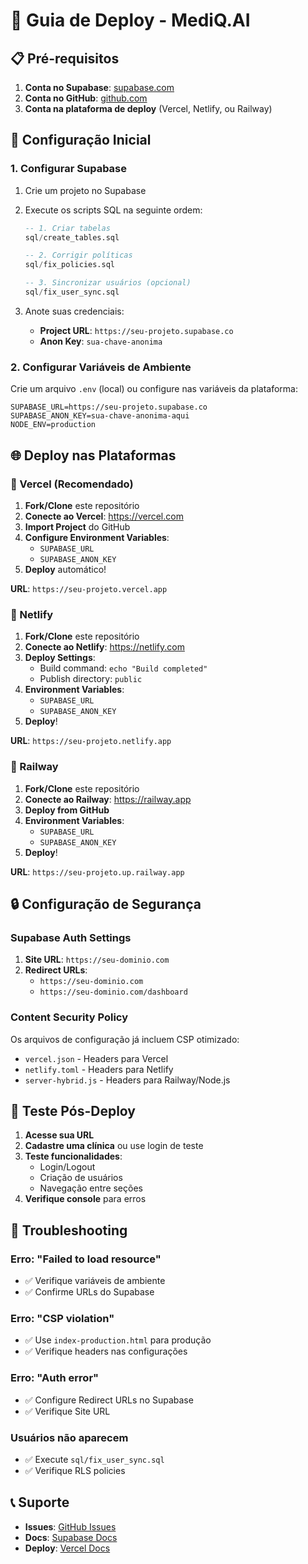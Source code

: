 # 🚀 Guia de Deploy - MediQ.AI

## 📋 Pré-requisitos

1. **Conta no Supabase**: [supabase.com](https://supabase.com)
2. **Conta no GitHub**: [github.com](https://github.com)
3. **Conta na plataforma de deploy** (Vercel, Netlify, ou Railway)

## 🔧 Configuração Inicial

### 1. Configurar Supabase

1. Crie um projeto no Supabase
2. Execute os scripts SQL na seguinte ordem:
   ```sql
   -- 1. Criar tabelas
   sql/create_tables.sql
   
   -- 2. Corrigir políticas
   sql/fix_policies.sql
   
   -- 3. Sincronizar usuários (opcional)
   sql/fix_user_sync.sql
   ```

3. Anote suas credenciais:
   - **Project URL**: `https://seu-projeto.supabase.co`
   - **Anon Key**: `sua-chave-anonima`

### 2. Configurar Variáveis de Ambiente

Crie um arquivo `.env` (local) ou configure nas variáveis da plataforma:

```env
SUPABASE_URL=https://seu-projeto.supabase.co
SUPABASE_ANON_KEY=sua-chave-anonima-aqui
NODE_ENV=production
```

## 🌐 Deploy nas Plataformas

### 🥇 Vercel (Recomendado)

1. **Fork/Clone** este repositório
2. **Conecte ao Vercel**: https://vercel.com
3. **Import Project** do GitHub
4. **Configure Environment Variables**:
   - `SUPABASE_URL`
   - `SUPABASE_ANON_KEY`
5. **Deploy** automático!

**URL**: `https://seu-projeto.vercel.app`

### 🥈 Netlify

1. **Fork/Clone** este repositório
2. **Conecte ao Netlify**: https://netlify.com
3. **Deploy Settings**:
   - Build command: `echo "Build completed"`
   - Publish directory: `public`
4. **Environment Variables**:
   - `SUPABASE_URL`
   - `SUPABASE_ANON_KEY`
5. **Deploy**!

**URL**: `https://seu-projeto.netlify.app`

### 🥉 Railway

1. **Fork/Clone** este repositório
2. **Conecte ao Railway**: https://railway.app
3. **Deploy from GitHub**
4. **Environment Variables**:
   - `SUPABASE_URL`
   - `SUPABASE_ANON_KEY`
5. **Deploy**!

**URL**: `https://seu-projeto.up.railway.app`

## 🔒 Configuração de Segurança

### Supabase Auth Settings

1. **Site URL**: `https://seu-dominio.com`
2. **Redirect URLs**: 
   - `https://seu-dominio.com`
   - `https://seu-dominio.com/dashboard`

### Content Security Policy

Os arquivos de configuração já incluem CSP otimizado:
- `vercel.json` - Headers para Vercel
- `netlify.toml` - Headers para Netlify
- `server-hybrid.js` - Headers para Railway/Node.js

## 🧪 Teste Pós-Deploy

1. **Acesse sua URL**
2. **Cadastre uma clínica** ou use login de teste
3. **Teste funcionalidades**:
   - Login/Logout
   - Criação de usuários
   - Navegação entre seções
4. **Verifique console** para erros

## 🐛 Troubleshooting

### Erro: "Failed to load resource"
- ✅ Verifique variáveis de ambiente
- ✅ Confirme URLs do Supabase

### Erro: "CSP violation"
- ✅ Use `index-production.html` para produção
- ✅ Verifique headers nas configurações

### Erro: "Auth error"
- ✅ Configure Redirect URLs no Supabase
- ✅ Verifique Site URL

### Usuários não aparecem
- ✅ Execute `sql/fix_user_sync.sql`
- ✅ Verifique RLS policies

## 📞 Suporte

- **Issues**: [GitHub Issues](https://github.com/seu-usuario/mediq-ai/issues)
- **Docs**: [Supabase Docs](https://supabase.com/docs)
- **Deploy**: [Vercel Docs](https://vercel.com/docs)